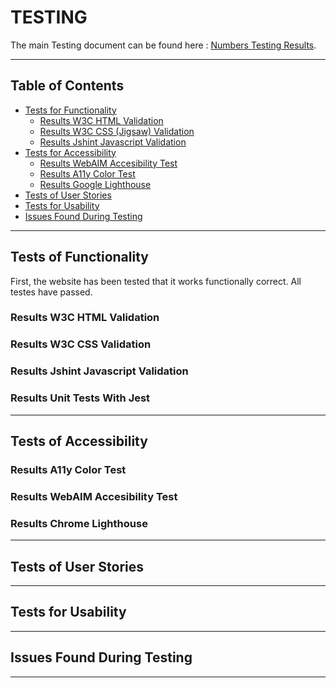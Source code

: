 # TESTING 

The main Testing document can be found here : [Numbers Testing Results](/assets/testing/throwing-sticks-test-results.numbers).

-----

## Table of Contents 


- [Tests for Functionality ](#tests-of-functionality)
    - [Results W3C HTML Validation](#results-w3c-html-validation)
    - [Results W3C CSS (Jigsaw) Validation ](#results-w3c-css-validation)
    - [Results Jshint Javascript Validation ](#results-jshint-javascript-validation)
- [Tests for Accessibility](#tests-of-accessibility)
    - [Results WebAIM Accesibility Test](#results-webaim-accesibility-test)
    - [Results A11y Color Test](#results-a11y-color-test)
    - [Results Google Lighthouse ](#results-chrome-lighthouse)
- [Tests of User Stories ](#tests-of-user-stories)
- [Tests for Usability ](#tests-for-usability)
- [ Issues Found During Testing ](#issues-found-during-testing)

---

## Tests of Functionality 

First, the website has been tested that it works functionally correct. All testes have passed.

### Results W3C HTML Validation

### Results W3C CSS Validation

### Results Jshint Javascript Validation 

### Results Unit Tests With Jest

-----

## Tests of Accessibility 

### Results A11y Color Test

### Results WebAIM Accesibility Test

### Results Chrome Lighthouse 

-----

## Tests of User Stories 

-----

## Tests for Usability 

-----

## Issues Found During Testing 

--- 


